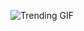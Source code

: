 ![Trending GIF](https://media1.giphy.com/media/v1.Y2lkPThiYjIxNzcyZTR2ZGZvcDd3Y2gxaGFtYmd5MnNrcGU5ZzBiZDhoOXJ3dXFmaWk0ZSZlcD12MV9naWZzX3NlYXJjaCZjdD1n/ZVik7pBtu9dNS/giphy.gif)

